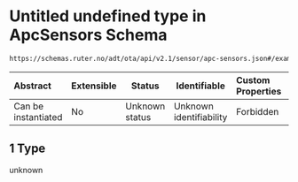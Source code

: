 # Untitled undefined type in ApcSensors Schema

```txt
https://schemas.ruter.no/adt/ota/api/v2.1/sensor/apc-sensors.json#/examples/0/categoryActivities/1
```




| Abstract            | Extensible | Status         | Identifiable            | Custom Properties | Additional Properties | Access Restrictions | Defined In                                                                        |
| :------------------ | ---------- | -------------- | ----------------------- | :---------------- | --------------------- | ------------------- | --------------------------------------------------------------------------------- |
| Can be instantiated | No         | Unknown status | Unknown identifiability | Forbidden         | Allowed               | none                | [apc-sensors.json\*](../../schema/sensor/apc-sensors.json "open original schema") |

## 1 Type

unknown
